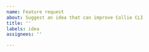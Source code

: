 ```yaml
---
name: Feature request
about: Suggest an idea that can improve Collie CLI
title: ''
labels: idea
assignees: ''

---
```




